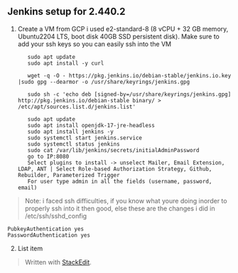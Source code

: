 
## Jenkins setup for 2.440.2

 1. Create a VM from GCP i used e2-standard-8 (8 vCPU + 32 GB memory, Ubuntu2204 LTS, boot disk 40GB SSD persistent disk). Make sure to add your ssh keys so you can easily ssh into the VM
 

           sudo apt update
           sudo apt install -y curl
           
           wget -q -O - https://pkg.jenkins.io/debian-stable/jenkins.io.key |sudo gpg --dearmor -o /usr/share/keyrings/jenkins.gpg
           
           sudo sh -c 'echo deb [signed-by=/usr/share/keyrings/jenkins.gpg] http://pkg.jenkins.io/debian-stable binary/ > /etc/apt/sources.list.d/jenkins.list'
           
           sudo apt update
           sudo apt install openjdk-17-jre-headless
           sudo apt install jenkins -y
           sudo systemctl start jenkins.service
           sudo systemctl status jenkins
           sudo cat /var/lib/jenkins/secrets/initialAdminPassword
           go to IP:8080
           Select plugins to install -> unselect Mailer, Email Extension, LDAP, ANT | Select Role-based Authorization Strategy, Github, Rebuilder, Parameterized Trigger
           For user type admin in all the fields (username, password, email)

> Note: i faced ssh difficulties, if you know what youre doing inorder to properly ssh into it then good, else  these are the changes i did in /etc/ssh/sshd_config

    PubkeyAuthentication yes
    PasswordAuthentication yes

 2. List item

> Written with [StackEdit](https://stackedit.io/).
<!--stackedit_data:
eyJoaXN0b3J5IjpbLTIxMzI2ODk1NjcsMjAyNDYzNDg4MCwtMj
czNDU2ODU3LC02MDAzNzE4NTcsLTMwNjg3ODk0Myw4MzUxNzQy
OTcsMjY4NTE4MTg2LDYwMjY0Njg5NywtMTg1MjA5OTA5NCwtND
cyNjM1MDMsMjUxMzc4ODk3XX0=
-->